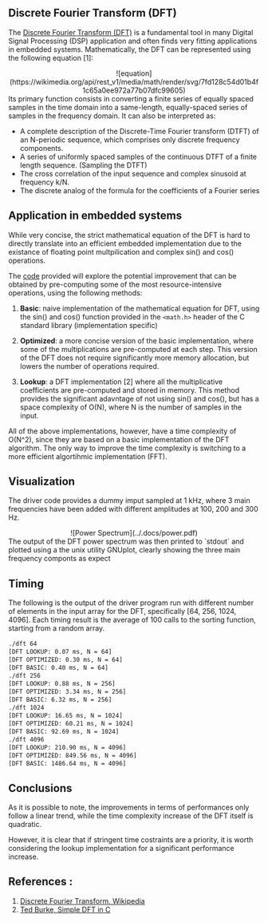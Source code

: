 ## Discrete Fourier Transform (DFT) 

The [Discrete Fourier Transform (DFT)](dft.c) is a fundamental tool in many Digital Signal Processing (DSP) application and often finds very fitting applications in embedded systems. Mathematically, the DFT can be represented using the following equation [1]:
<center>
![equation](https://wikimedia.org/api/rest_v1/media/math/render/svg/7fd128c54d01b4f1c65a0ee972a77b07dfc99605)
</center>
Its primary function consists in converting a finite series of equally spaced samples in the time domain into a same-length, equally-spaced series of samples in the frequency domain. It can also be interpreted as:

 * A complete description of the Discrete-Time Fourier transform (DTFT) of an N-periodic sequence, which comprises only discrete frequency components.
 * A series of uniformly spaced samples of the continuous DTFT of a finite length sequence. (Sampling the DTFT)
 * The cross correlation of the input sequence and complex sinusoid at frequency k/N.
 * The discrete analog of the formula for the coefficients of a Fourier series

## Application in embedded systems

While very concise, the strict mathematical equation of the DFT is hard to directly translate into an efficient embedded implementation due to the existance of floating point multpilication and complex sin() and cos() operations.

The [code](dft.c) provided will explore the potential improvement that can be obtained by pre-computing some of the most resource-intensive operations, using the following methods:

1. **Basic**: naive implementation of the mathematical equation for DFT, using the sin() and cos() function provided in the `<math.h>` header of the C standard library (implementation specific)

2. **Optimized**: a more concise version of the basic implementation, where some of the multiplications are pre-computed at each step. This version of the DFT does not require significantly more memory allocation, but lowers the number of operations required.

3. **Lookup**: a DFT implementation [2] where all the multiplicative coefficients are pre-computed and stored in memory. This method provides the significant adavntage of not using sin() and cos(), but has a space complexity of O(N), where N is the number of samples in the input.

All of the above implementations, however, have a time complexity of O(N^2), since they are based on a basic implementation of the DFT algorithm. The only way to improve the time complexity is switching to a more efficient algortihmic implementation (FFT).

## Visualization

The driver code provides a dummy imput sampled at 1 kHz, where 3 main frequencies have been added with different amplitudes at 100, 200 and 300 Hz.
<center>
![Power Spectrum](../.docs/power.pdf)
</center>
The output of the DFT power spectrum was then printed to `stdout` and plotted using a the unix utility GNUplot, clearly showing the three main frequency componts as expect 


## Timing
The following is the output of the driver program run with different number of elements in the input array for the DFT, specifically [64, 256, 1024, 4096]. Each timing result is the average of 100 calls to the sorting function, starting from a random array. 

```
./dft 64
[DFT LOOKUP: 0.07 ms, N = 64]
[DFT OPTIMIZED: 0.30 ms, N = 64]
[DFT BASIC: 0.40 ms, N = 64]
./dft 256
[DFT LOOKUP: 0.88 ms, N = 256]
[DFT OPTIMIZED: 3.34 ms, N = 256]
[DFT BASIC: 6.32 ms, N = 256]
./dft 1024
[DFT LOOKUP: 16.65 ms, N = 1024]
[DFT OPTIMIZED: 60.21 ms, N = 1024]
[DFT BASIC: 92.69 ms, N = 1024]
./dft 4096
[DFT LOOKUP: 210.90 ms, N = 4096]
[DFT OPTIMIZED: 849.56 ms, N = 4096]
[DFT BASIC: 1486.64 ms, N = 4096]

```

## Conclusions

As it is possible to note, the improvements in terms of performances only follow a linear trend, while the time complexity increase of the DFT itself is quadratic. 

However, it is clear that if stringent time costraints are a priority, it is worth considering the lookup implementation for a significant performance increase. 

## References :

1. [Discrete Fourier Transform, Wikipedia](https://en.wikipedia.org/wiki/Discrete_Fourier_transform)
2. [Ted Burke, Simple DFT in C](https://batchloaf.wordpress.com/2013/12/07/simple-dft-in-c/)
